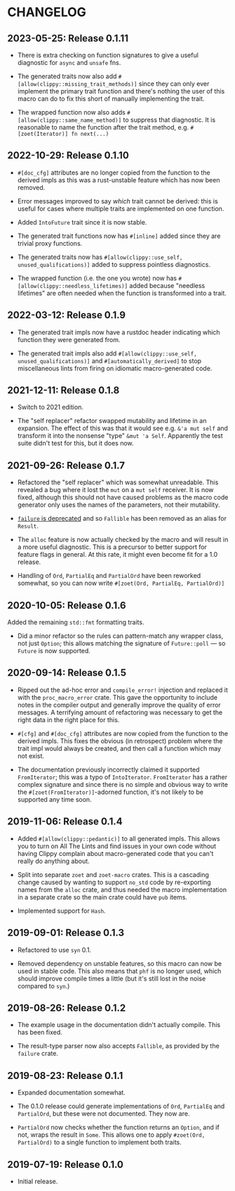 # CHANGELOG

## 2023-05-25: Release 0.1.11

* There is extra checking on function signatures to give a useful diagnostic for `async` and `unsafe` fns.

* The generated traits now also add `#[allow(clippy::missing_trait_methods)]` since they can only
  ever implement the primary trait function and there's nothing the user of this macro can do to fix
  this short of manually implementing the trait.

* The wrapped function now also adds `#[allow(clippy::same_name_method)]` to suppress that
  diagnostic. It is reasonable to name the function after the trait method, e.g. `#[zoet(Iterator)]
  fn next(...)`

## 2022-10-29: Release 0.1.10

* `#[doc_cfg]` attributes are no longer copied from the function to the derived impls as this was a
  rust-unstable feature which has now been removed.

* Error messages improved to say _which_ trait cannot be derived: this is useful for cases where
  multiple traits are implemented on one function.

* Added `IntoFuture` trait since it is now stable.

* The generated trait functions now has `#[inline]` added since they are trivial proxy functions.

* The generated traits now has `#[allow(clippy::use_self, unused_qualifications)]` added to
  suppress pointless diagnostics.

* The wrapped function (i.e. the one you wrote) now has `#[allow(clippy::needless_lifetimes)]` added
  because "needless lifetimes" are often needed when the function is transformed into a trait.

## 2022-03-12: Release 0.1.9

* The generated trait impls now have a rustdoc header indicating which function they were generated
  from.

* The generated trait impls also add `#[allow(clippy::use_self, unused_qualifications)]` and
  `#[automatically_derived]` to stop miscellaneous lints from firing on idiomatic macro-generated
  code.

## 2021-12-11: Release 0.1.8

* Switch to 2021 edition.

* The "self replacer" refactor swapped mutability and lifetime in an expansion. The effect of this
  was that it would see e.g. `&'a mut self` and transform it into the nonsense "type" `&mut 'a
  Self`. Apparently the test suite didn't test for this, but it does now.

## 2021-09-26: Release 0.1.7

* Refactored the "self replacer" which was somewhat unreadable. This revealed a bug where it lost
  the `mut` on a `mut self` receiver. It is now fixed, although this should not have caused problems
  as the macro code generator only uses the names of the parameters, not their mutability.

* [`failure` is
  deprecated](https://github.com/rust-lang-nursery/failure#failure---a-new-error-management-story)
  and so `Fallible` has been removed as an alias for `Result`.

* The `alloc` feature is now actually checked by the macro and will result in a more useful
  diagnostic. This is a precursor to better support for feature flags in general. At this rate, it
  might even become fit for a 1.0 release.
* Handling of `Ord`, `PartialEq` and `PartialOrd` have been reworked somewhat, so you can now write
  `#[zoet(Ord, PartialEq, PartialOrd)]`

## 2020-10-05: Release 0.1.6

Added the remaining `std::fmt` formatting traits.

* Did a minor refactor so the rules can pattern-match any wrapper class, not just `Option`; this
  allows matching the signature of `Future::poll` — so `Future` is now supported.

## 2020-09-14: Release 0.1.5

* Ripped out the ad-hoc error and `compile_error!` injection and replaced it with the
  `proc_macro_error` crate. This gave the opportunity to include notes in the compiler output and
  generally improve the quality of error messages. A terrifying amount of refactoring was necessary
  to get the right data in the right place for this.

* `#[cfg]` and `#[doc_cfg]` attributes are now copied from the function to the derived impls. This
  fixes the obvious (in retrospect) problem where the trait impl would always be created, and then
  call a function which may not exist.

* The documentation previously incorrectly claimed it supported `FromIterator`; this was a typo of
  `IntoIterator`. `FromIterator` has a rather complex signature and since there is no simple and
  obvious way to write the `#[zoet(FromIterator)]`-adorned function, it's not likely to be supported
  any time soon.

## 2019-11-06: Release 0.1.4

* Added `#[allow(clippy::pedantic)]` to all generated impls. This allows you to turn on All The
  Lints and find issues in your own code without having Clippy complain about macro-generated code
  that you can't really do anything about.

* Split into separate `zoet` and `zoet-macro` crates. This is a cascading change caused by wanting
  to support `no_std` code by re-exporting names from the `alloc` crate, and thus needed the macro
  implementation in a separate crate so the main crate could have `pub` items.

* Implemented support for `Hash`.

## 2019-09-01: Release 0.1.3

* Refactored to use `syn` 0.1.

* Removed dependency on unstable features, so this macro can now be used in stable code. This also
  means that `phf` is no longer used, which should improve compile times a little (but it's still
  lost in the noise compared to `syn`.)

## 2019-08-26: Release 0.1.2

* The example usage in the documentation didn't actually compile. This has been fixed.

* The result-type parser now also accepts `Fallible`, as provided by the `failure` crate.

## 2019-08-23: Release 0.1.1

* Expanded documentation somewhat.

* The 0.1.0 release could generate implementations of `Ord`, `PartialEq` and `PartialOrd`, but these
  were not documented. They now are.

* `PartialOrd` now checks whether the function returns an `Option`, and if not, wraps the result in
  `Some`. This allows one to apply `#zoet(Ord, PartialOrd)` to a single function to implement both
  traits.

## 2019-07-19: Release 0.1.0

* Initial release.
